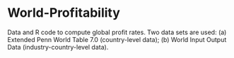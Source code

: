 # World-Profitability

Data and R code to compute global profit rates. Two data sets are used: (a) Extended Penn World Table 7.0 (country-level data); (b) World Input Output Data (industry-country-level data).
